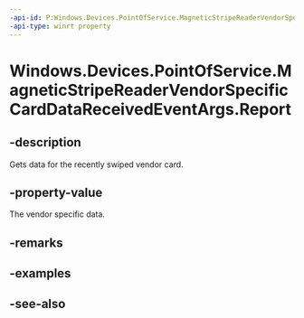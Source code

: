 ----api-id: P:Windows.Devices.PointOfService.MagneticStripeReaderVendorSpecificCardDataReceivedEventArgs.Report
-api-type: winrt property
---<!-- Property syntaxpublic Windows.Devices.PointOfService.MagneticStripeReaderReport Report { get; }--># Windows.Devices.PointOfService.MagneticStripeReaderVendorSpecificCardDataReceivedEventArgs.Report## -descriptionGets data for the recently swiped vendor card.## -property-valueThe vendor specific data.## -remarks## -examples## -see-also